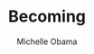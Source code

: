---
title: "Becoming"
author: "Michelle Obama"
isbn: "0241334144"
isbn13: "9780241334140"
rating: "4"
publisher: "Viking"
pages: "428"
publishYear: "2018"
read: "2019"
goodreads_id: "38885458"
---